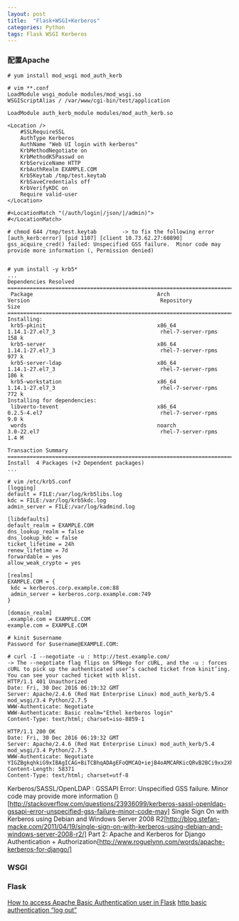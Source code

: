 ```yaml
---
layout: post
title:  "Flask+WSGI+Kerberos"
categories: Python
tags: Flask WSGI Kerberos
---
```


### 配置Apache 

```
# yum install mod_wsgi mod_auth_kerb 

# vim **.conf
LoadModule wsgi_module modules/mod_wsgi.so
WSGIScriptAlias / /var/www/cgi-bin/test/application

LoadModule auth_kerb_module modules/mod_auth_kerb.so

<Location />
    #SSLRequireSSL
    AuthType Kerberos
    AuthName "Web UI login with kerberos"
    KrbMethodNegotiate on
    KrbMethodK5Passwd on
    KrbServiceName HTTP
    KrbAuthRealm EXAMPLE.COM
    Krb5Keytab /tmp/test.keytab
    KrbSaveCredentials off 
    KrbVerifyKDC on
    Require valid-user
</Location>

#<LocationMatch "(/auth/login|/json/|/admin)">
#</LocationMatch>
```


```
# chmod 644 /tmp/test.keytab        -> to fix the following error
[auth_kerb:error] [pid 1107] [client 10.73.62.27:60890] gss_acquire_cred() failed: Unspecified GSS failure.  Minor code may provide more information (, Permission denied)


# yum install -y krb5*
...
Dependencies Resolved
=========================================================================================================================================================================================
 Package                                       Arch                                Version                                         Repository                                       Size
=========================================================================================================================================================================================
Installing:
 krb5-pkinit                                   x86_64                              1.14.1-27.el7_3                                 rhel-7-server-rpms                              158 k
 krb5-server                                   x86_64                              1.14.1-27.el7_3                                 rhel-7-server-rpms                              977 k
 krb5-server-ldap                              x86_64                              1.14.1-27.el7_3                                 rhel-7-server-rpms                              186 k
 krb5-workstation                              x86_64                              1.14.1-27.el7_3                                 rhel-7-server-rpms                              772 k
Installing for dependencies:
 libverto-tevent                               x86_64                              0.2.5-4.el7                                     rhel-7-server-rpms                              9.0 k
 words                                         noarch                              3.0-22.el7                                      rhel-7-server-rpms                              1.4 M

Transaction Summary
=========================================================================================================================================================================================
Install  4 Packages (+2 Dependent packages)
...

# vim /etc/krb5.conf
[logging]
default = FILE:/var/log/krb5libs.log
kdc = FILE:/var/log/krb5kdc.log
admin_server = FILE:/var/log/kadmind.log

[libdefaults]
default_realm = EXAMPLE.COM
dns_lookup_realm = false
dns_lookup_kdc = false
ticket_lifetime = 24h
renew_lifetime = 7d
forwardable = yes
allow_weak_crypto = yes

[realms]
EXAMPLE.COM = {
 kdc = kerberos.corp.example.com:88
 admin_server = kerberos.corp.example.com:749
}

[domain_realm]
.example.com = EXAMPLE.COM
example.com = EXAMPLE.COM

# kinit $username
Password for $username@EXAMPLE.COM: 

# curl -I --negotiate -u : http://test.example.com/                     -> The --negotiate flag flips on SPNego for cURL, and the -u : forces cURL to pick up the authenticated user’s cached ticket from kinit’ing. You can see your cached ticket with klist.
HTTP/1.1 401 Unauthorized
Date: Fri, 30 Dec 2016 06:19:32 GMT
Server: Apache/2.4.6 (Red Hat Enterprise Linux) mod_auth_kerb/5.4 mod_wsgi/3.4 Python/2.7.5
WWW-Authenticate: Negotiate
WWW-Authenticate: Basic realm="Ethel kerberos login"
Content-Type: text/html; charset=iso-8859-1

HTTP/1.1 200 OK
Date: Fri, 30 Dec 2016 06:19:32 GMT
Server: Apache/2.4.6 (Red Hat Enterprise Linux) mod_auth_kerb/5.4 mod_wsgi/3.4 Python/2.7.5
WWW-Authenticate: Negotiate YIGZBgkqhkiG9xIBAgICAG+BiTCBhqADAgEFoQMCAQ+iejB4oAMCARKicQRvB2BCi9xx2Xh6at4YP3M5d8C6rGl/TmvnODXgBckKuX8DNkIJYrGYyKmvKgivJEvVGAlscEdVR/mFAtX2WsFcbGl88HAZjnJ637eToarilMd3SZwK8qsBKt7ZDbQwwJJbA1z7aDrsEAWgZ7alJusM
Content-Length: 58371
Content-Type: text/html; charset=utf-8
```

Kerberos/SASSL/OpenLDAP : GSSAPI Error: Unspecified GSS failure. Minor code may provide more information ()[http://stackoverflow.com/questions/23936099/kerberos-sassl-openldap-gssapi-error-unspecified-gss-failure-minor-code-may]
Single Sign On with Kerberos using Debian and Windows Server 2008 R2[http://blog.stefan-macke.com/2011/04/19/single-sign-on-with-kerberos-using-debian-and-windows-server-2008-r2/]
Part 2: Apache and Kerberos for Django Authentication + Authorization[http://www.roguelynn.com/words/apache-kerberos-for-django/]


### WSGI



### Flask


[How to access Apache Basic Authentication user in Flask](http://stackoverflow.com/questions/20940651/how-to-access-apache-basic-authentication-user-in-flask)
[http basic authentication “log out”](http://stackoverflow.com/questions/4163122/http-basic-authentication-log-out)
